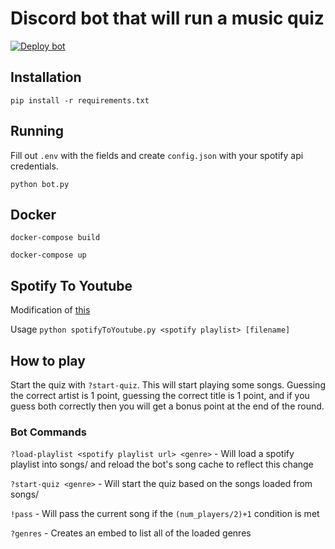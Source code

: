 # Discord bot that will run a music quiz

[![Deploy bot](https://github.com/rushadantia/Discord-Music-Quiz/actions/workflows/main.yml/badge.svg?branch=master)](https://github.com/rushadantia/Discord-Music-Quiz/actions/workflows/main.yml)

## Installation

`pip install -r requirements.txt`

## Running

Fill out `.env` with the fields and create `config.json` with your spotify api credentials.

`python bot.py`

## Docker

`docker-compose build`

`docker-compose up`

## Spotify To Youtube

Modification of [this](https://github.com/saulojoab/Spotify-To-Youtube)

Usage `python spotifyToYoutube.py <spotify playlist> [filename]`

## How to play

Start the quiz with `?start-quiz`. This will start playing some songs. Guessing the correct artist is 1 point, guessing the correct title is 1 point, and if you guess both correctly then you will get a bonus point at the end of the round.

### Bot Commands

`?load-playlist <spotify playlist url> <genre>` - Will load a spotify playlist into songs/ and reload the bot's song cache to reflect this change

`?start-quiz <genre>` - Will start the quiz based on the songs loaded from songs/

`!pass` - Will pass the current song if the `(num_players/2)+1` condition is met

`?genres` - Creates an embed to list all of the loaded genres

